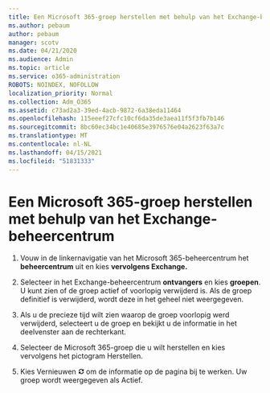 ```yaml
---
title: Een Microsoft 365-groep herstellen met behulp van het Exchange-beheercentrum
ms.author: pebaum
author: pebaum
manager: scotv
ms.date: 04/21/2020
ms.audience: Admin
ms.topic: article
ms.service: o365-administration
ROBOTS: NOINDEX, NOFOLLOW
localization_priority: Normal
ms.collection: Adm_O365
ms.assetid: c73ad2a3-39ed-4acb-9872-6a38eda11464
ms.openlocfilehash: 115eeef27cfc10cf6da35de3aea11f5f3fb7b146
ms.sourcegitcommit: 8bc60ec34bc1e40685e3976576e04a2623f63a7c
ms.translationtype: MT
ms.contentlocale: nl-NL
ms.lasthandoff: 04/15/2021
ms.locfileid: "51831333"
---
```

# <a name="restore-a-microsoft-365-group-using-the-exchange-admin-center"></a>Een Microsoft 365-groep herstellen met behulp van het Exchange-beheercentrum

1. Vouw in de linkernavigatie van het Microsoft 365-beheercentrum het **beheercentrum** uit en kies **vervolgens Exchange.**
    
2. Selecteer in het Exchange-beheercentrum **ontvangers** en kies **groepen**. U kunt zien of de groep actief of voorlopig verwijderd is. Als de groep definitief is verwijderd, wordt deze in het geheel niet weergegeven.
    
3. Als u de precieze tijd wilt zien waarop de groep voorlopig werd verwijderd, selecteert u de groep en bekijkt u de informatie in het deelvenster aan de rechterkant.
    
4. Selecteer de Microsoft 365-groep die u wilt herstellen en kies vervolgens het pictogram Herstellen.
    
5. Kies Vernieuwen ![Pictogram Vernieuwen](media/6464df90-2a91-4c1f-92a6-9a38c7696ac3.gif) om de informatie op de pagina bij te werken. Uw groep wordt weergegeven als Actief. 
    


